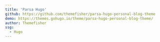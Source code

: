 ```yaml
---
title: 'Parsa Hugo'
github: https://github.com/themefisher/parsa-hugo-personal-blog-theme
demo: https://themes.gohugo.io/theme/parsa-hugo-personal-blog-theme/
author: Themefisher
ssg:
  - Hugo
---
```

